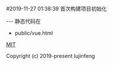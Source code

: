 #2019-11-27 01:38:39
	首次构建项目初始化

--- 静态代码在
* public/vue.html


[MIT](https://github.com/452010348/vue_ws_html.git)

Copyright (c) 2019-present lujinfeng

